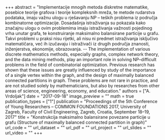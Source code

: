 +++
abstract = "Implementacije mnogih metoda diskretne matematike, posebice teorije grafova i teorije kompleksnih mreža, te metode rudarstva podataka, imaju važnu ulogu u rješavanju NP – teških problema iz područja kombinatorne optimizacije. Dosadašnja istraživanja su pokazala kako značajnu ulogu o ovim problemima imaju istraživanja važnosti pojedinog vrha unutar grafa, te konstruiranje maksimalno balansirane particije u grafu. Takvi problemi u praksi nisu rijetki, ali nisu ni predmet istraživanja isključivo matematičara, već ih izučavaju i istraživači iz drugih područja znanosti, inženjerstva, ekonomije, obrazovanja. -- The implementation of various discrete mathematics methods, especially graphs, complex network theory, and the data mining methods, play an important role in solving NP–difficult problems in the field of combinatorial optimization. Previous research has shown that these issues are greatly influenced by study of the importance of a single vertex within the graph, and the design of maximally balanced connected partitions in graph. These problems are not rare in practice, and are not studied solely by mathematicians, but also by researches from other areas of science, engineering, economy, and education."
authors = ["A. Vrdoljak"]
date = "2017-09-18"
image_preview = ""
math = true
publication_types = ["1"]
publication = "Proceedings of the 5th Conference of Young Researchers – COMMON FOUNDATIONS 2017, University of Zagreb, Faculty of Civil Engineering, Zagreb, Croatia, September 18–19, 2017"
title = "Konstrukcija maksimalno balansirane povezane particije u grafu (Structure of maximally balanced connected partition in graph)"
url_code = ""
url_dataset = ""
url_pdf = ""
url_project = ""
url_slides = ""
url_video = ""
+++
